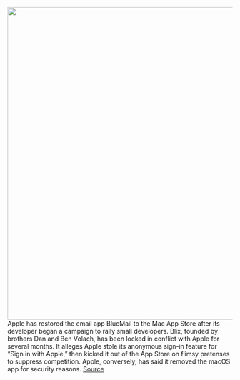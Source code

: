 <img src='https://cdn.vox-cdn.com/thumbor/KEsIMCGISbdhqzEgEbLu-dgi4A8=/0x0:2040x1360/1200x800/filters:focal(857x517:1183x843)/cdn.vox-cdn.com/uploads/chorus_image/image/66293420/vpavic_191118_3800_0162.0.jpg' width='700px' /><br/>
Apple has restored the email app BlueMail to the Mac App Store after its developer began a campaign to rally small developers. Blix, founded by brothers Dan and Ben Volach, has been locked in conflict with Apple for several months. It alleges Apple stole its anonymous sign-in feature for “Sign in with Apple,” then kicked it out of the App Store on flimsy pretenses to suppress competition. Apple, conversely, has said it removed the macOS app for security reasons.
<a href='https://www.theverge.com/2020/2/11/21133023/apple-bluemail-blix-restored-mac-app-store-sherlocking-patent-lawsuit'> Source <a/>